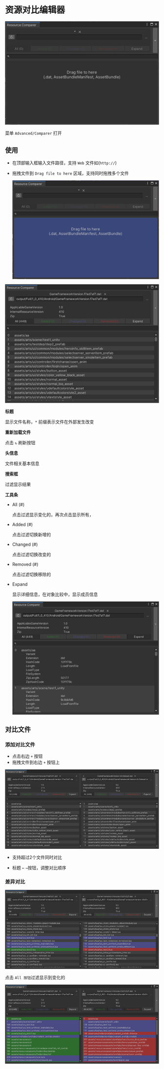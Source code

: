 # 资源对比编辑器

![Comparer](Pics\Comparer.PNG)

菜单 `Advanced/Comparer` 打开

## 使用

- 在顶部输入框输入文件路径，支持 `Web` 文件如(`http://`)

- 拖拽文件到 `Drag file to here` 区域，支持同时拖拽多个文件

  ![Comparer-drag](Pics\Comparer-drag.PNG)

  



![Comparer-1](Pics\Comparer-File.PNG)

**标题**

显示文件名称，`*` 前缀表示文件在外部发生改变

**重新加载文件**

点击  `↻` 刷新按钮

**头信息**

文件相关基本信息

**搜索框**

过滤显示结果

**工具条**

- All (#)

  点击过滤显示变化的，再次点击显示所有，

- Added (#)

  点击过滤切换新增的

- Changed (#)

  点击过滤切换改变的

- Removed (#)

  点击过滤切换移除的

- Expand

  显示详细信息，在对象比较中，显示成员信息

  ![Comparer-Expand](Pics\Comparer-Expand.PNG)

  

## 对比文件

### 添加对比文件

- 点击右边 `+` 按钮
- 拖拽文件到右边 `+` 按钮上

![Comparer-Comparer](Pics\Comparer-Comparer.PNG)

- 支持超过2个文件同时对比

- 标题 `←` `→`按钮，调整对比顺序

  

### 差异对比

![Comparer-Comparer2](Pics\Comparer-Comparer2.PNG)

点击 `All 按钮`过滤显示到变化的

![Comparer-Comparer3](Pics\Comparer-Comparer3.PNG)